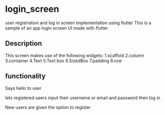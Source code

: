 # login_screen

user registration and log in screen implementation using flutter
This is a sample of an app login screen UI made with flutter

## Description
This screen makes use of the following widgets:
    1.scaffold
    2.column
    3.container
    4.Text
    5.Text box
    6.SizedBox
    7.padding
    8.row

## functionality

Says hello to user

lets registered users input their username or email and password then log in

New users are given the option to register
